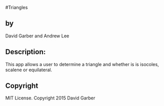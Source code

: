 #Triangles
<h2>by</h2>
David Garber and Andrew Lee

<h2>Description:</h2>
This app allows a user to determine a triangle and whether is is 
isocoles, scalene or equilateral.

<h2>Copyright</h2>
 MIT License. Copyright 2015 David Garber
